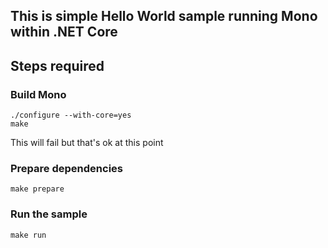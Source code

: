 ## This is simple Hello World sample running Mono within .NET Core

## Steps required

### Build Mono

```
./configure --with-core=yes
make
```

This will fail but that's ok at this point

### Prepare dependencies

```
make prepare
```

### Run the sample

```
make run
```
